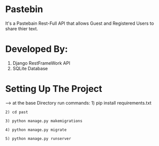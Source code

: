 # Pastebin
It's a Pastebain Rest-Full API that allows Guest and Registered Users to share thier text.

# Developed By:
  1) Django RestFrameWork API
  2) SQLite Database
  
# Setting Up The Project
  --> at the base Directory run commands:
    1) pip install requirements.txt
    
    2) cd past
    
    3) python manage.py makemigrations
    
    4) python manage.py migrate
    
    5) python manage.py runserver
    
    
